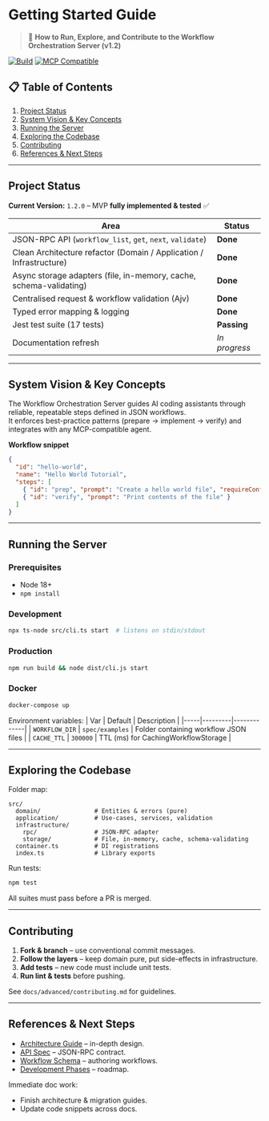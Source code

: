 # Getting Started Guide

> 🚀 **How to Run, Explore, and Contribute to the Workflow Orchestration Server (v1.2)**

[![Build](https://img.shields.io/github/actions/workflow/status/yourusername/workflow-orchestration/ci.yml?branch=main)]()
[![MCP Compatible](https://img.shields.io/badge/MCP-compatible-purple.svg)](https://modelcontextprotocol.org)

## 📋 Table of Contents

1. [Project Status](#project-status)
2. [System Vision & Key Concepts](#system-vision--key-concepts)
3. [Running the Server](#running-the-server)
4. [Exploring the Codebase](#exploring-the-codebase)
5. [Contributing](#contributing)
6. [References & Next Steps](#references--next-steps)

---

## Project Status

**Current Version:** `1.2.0` – MVP **fully implemented & tested** ✅

| Area | Status |
|------|--------|
| JSON-RPC API (`workflow_list`, `get`, `next`, `validate`) | **Done** |
| Clean Architecture refactor (Domain / Application / Infrastructure) | **Done** |
| Async storage adapters (file, in-memory, cache, schema-validating) | **Done** |
| Centralised request & workflow validation (Ajv) | **Done** |
| Typed error mapping & logging | **Done** |
| Jest test suite (17 tests) | **Passing** |
| Documentation refresh | *In progress* |

---

## System Vision & Key Concepts

The Workflow Orchestration Server guides AI coding assistants through reliable, repeatable steps defined in JSON workflows.  
It enforces best-practice patterns (prepare → implement → verify) and integrates with any MCP-compatible agent.

**Workflow snippet**
```json
{
  "id": "hello-world",
  "name": "Hello World Tutorial",
  "steps": [
    { "id": "prep", "prompt": "Create a hello world file", "requireConfirmation": true },
    { "id": "verify", "prompt": "Print contents of the file" }
  ]
}
```

---

## Running the Server

### Prerequisites
* Node 18+
* `npm install`

### Development
```bash
npx ts-node src/cli.ts start  # listens on stdin/stdout
```

### Production
```bash
npm run build && node dist/cli.js start
```

### Docker
```bash
docker-compose up
```

Environment variables:
| Var | Default | Description |
|-----|---------|-------------|
| `WORKFLOW_DIR` | `spec/examples` | Folder containing workflow JSON files |
| `CACHE_TTL` | `300000` | TTL (ms) for CachingWorkflowStorage |

---

## Exploring the Codebase

Folder map:
```
src/
  domain/               # Entities & errors (pure)
  application/          # Use-cases, services, validation
  infrastructure/
    rpc/                # JSON-RPC adapter
    storage/            # File, in-memory, cache, schema-validating
  container.ts          # DI registrations
  index.ts              # Library exports
```

Run tests:
```bash
npm test
```
All suites must pass before a PR is merged.

---

## Contributing

1. **Fork & branch** – use conventional commit messages.
2. **Follow the layers** – keep domain pure, put side-effects in infrastructure.
3. **Add tests** – new code must include unit tests.
4. **Run lint & tests** before pushing.

See `docs/advanced/contributing.md` for guidelines.

---

## References & Next Steps

* [Architecture Guide](02-architecture.md) – in-depth design.
* [API Spec](../../spec/mcp-api-v1.0.md) – JSON-RPC contract.
* [Workflow Schema](../../spec/workflow.schema.json) – authoring workflows.
* [Development Phases](03-development-phases.md) – roadmap.

Immediate doc work:
* Finish architecture & migration guides.
* Update code snippets across docs. 